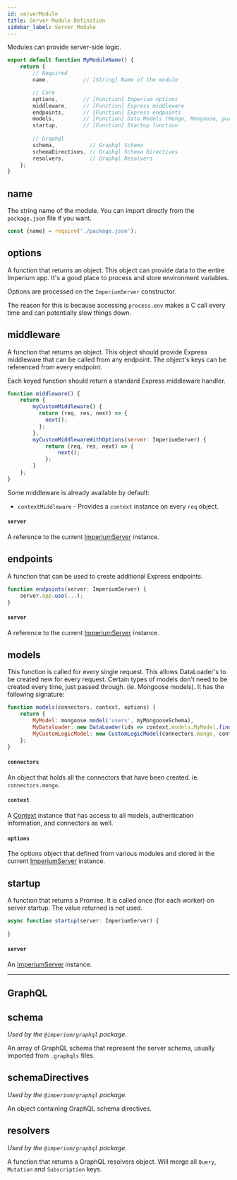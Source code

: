 ```yaml
---
id: serverModule
title: Server Module Definition
sidebar_label: Server Module
---
```


Modules can provide server-side logic.

```javascript
export default function MyModuleName() {
	return {
		// Required
		name,           // [String] Name of the module

		// Core
		options,        // [Function] Imperium options
		middleware,     // [Function] Express middleware
		endpoints,      // [Function] Express endpoints
		models,         // [Function] Data Models (Mongo, Mongoose, pure logic, Dataloaders, etc)
		startup,        // [Function] Startup function		
		
		// Graphql
		schema,           // Graphql Schema
		schemaDirectives, // Graphql Schema Directives
		resolvers,        // Graphql Resolvers
	};
}
```

## name
The string name of the module. You can import directly from the `package.json` file if you want.

```js
const {name} = require('./package.json');
```

## options
A function that returns an object. This object can provide data to the entire Imperium app. It's a good place
to process and store environment variables.

Options are processed on the `ImperiumServer` constructor.

The reason for this is because accessing `process.env` makes a C call every time and can potentially slow things down.

## middleware
A function that returns an object. This object should provide Express middleware that can be
called from any endpoint. The object's keys can be referenced from every endpoint.

Each keyed function should return a standard Express middleware handler.

```javascript
function middleware() {
	return {
		myCustomMiddleware() {
		  return (req, res, next) => {
		  	next();
          };
        },
		myCustomMiddlewareWithOptions(server: ImperiumServer) {
			return (req, res, next) => {
				next();
			};
		}
	};
}
```

Some middleware is already available by default:
  * `contextMiddleware` - Provides a `context` instance on every `req` object.
  
#### `server`
A reference to the current [ImperiumServer](ImperiumServer.md) instance.

## endpoints
A function that can be used to create additional Express endpoints.

```javascript
function endpoints(server: ImperiumServer) {
	server.app.use(...);
}
```

#### `server`
A reference to the current [ImperiumServer](ImperiumServer.md) instance.

## models
This function is called for every single request. This allows DataLoader's to be created new for every request.
Certain types of models don't need to be created every time, just passed through. (ie. Mongoose models).
It has the following signature:

```javascript
function models(connectors, context, options) {
	return {
		MyModel: mongoose.model('users', myMongooseSchema),
		MyDataloader: new DataLoader(ids => context.models.MyModel.find({_id: {$in: ids}}).exec()),
		MyCustomLogicModel: new CustomLogicModel(connectors.mongo, context),
	};
}
```

#### `connectors`
An object that holds all the connectors that have been created. ie. `connectors.mongo`.

#### `context`
A [Context](Context.md) instance that has access to all models, authentication information, and connectors as well.

#### `options`
The options object that defined from various modules and stored in  the current [ImperiumServer](ImperiumServer.md) instance.

## startup
A function that returns a Promise. It is called once (for each worker) on server startup. The value returned
is not used.

```javascript
async function startup(server: ImperiumServer) {
	
}
```

#### `server`
An [ImperiumServer](ImperiumServer.md) instance.

---------------------------------------------------------------------------------

## GraphQL

## schema
*Used by the `@imperium/graphql` package.*

An array of GraphQL schema that represent the server schema, usually imported from `.graphqls` files.

## schemaDirectives
*Used by the `@imperium/graphql` package.*

An object containing GraphQL schema directives.

## resolvers
*Used by the `@imperium/graphql` package.*

A function that returns a GraphQL resolvers object. Will merge all `Query`, `Mutation` and `Subscription` keys.
